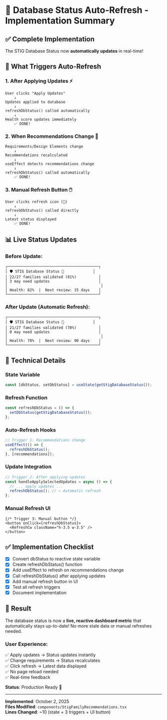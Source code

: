 # 🔄 Database Status Auto-Refresh - Implementation Summary

## ✅ Complete Implementation

The STIG Database Status now **automatically updates** in real-time!

## 🎯 What Triggers Auto-Refresh

### **1. After Applying Updates** ⚡
```
User clicks "Apply Updates"
    ↓
Updates applied to database
    ↓
refreshDbStatus() called automatically
    ↓
Health score updates immediately
    ✅ DONE!
```

### **2. When Recommendations Change** 🔄
```
Requirements/Design Elements change
    ↓
Recommendations recalculated
    ↓
useEffect detects recommendations change
    ↓
refreshDbStatus() called automatically
    ✅ DONE!
```

### **3. Manual Refresh Button** 🖱️
```
User clicks refresh icon (🔄)
    ↓
refreshDbStatus() called directly
    ↓
Latest status displayed
    ✅ DONE!
```

## 📊 Live Status Updates

### **Before Update:**
```
┌─────────────────────────────────────────┐
│ 🛡️ STIG Database Status 🔄             │
│ 22/27 families validated (81%)          │
│ 3 may need updates                      │
│                                          │
│ Health: 82%  |  Next review: 15 days    │
└─────────────────────────────────────────┘
```

### **After Update (Automatic Refresh):**
```
┌─────────────────────────────────────────┐
│ 🛡️ STIG Database Status 🔄             │
│ 21/27 families validated (78%)          │
│ 0 may need updates                      │
│                                          │
│ Health: 78%  |  Next review: 90 days    │
└─────────────────────────────────────────┘
```

## 🔧 Technical Details

### **State Variable**
```typescript
const [dbStatus, setDbStatus] = useState(getStigDatabaseStatus());
```

### **Refresh Function**
```typescript
const refreshDbStatus = () => {
  setDbStatus(getStigDatabaseStatus());
};
```

### **Auto-Refresh Hooks**
```typescript
// Trigger 1: Recommendations change
useEffect(() => {
  refreshDbStatus();
}, [recommendations]);
```

### **Update Integration**
```typescript
// Trigger 2: After applying updates
const handleApplySelectedUpdates = async () => {
  // ... apply updates ...
  refreshDbStatus(); // ← Automatic refresh
};
```

### **Manual Refresh UI**
```tsx
{/* Trigger 3: Manual button */}
<button onClick={refreshDbStatus}>
  <RefreshCw className="h-3.5 w-3.5" />
</button>
```

## ✅ Implementation Checklist

- [x] Convert dbStatus to reactive state variable
- [x] Create refreshDbStatus() function
- [x] Add useEffect to refresh on recommendations change
- [x] Call refreshDbStatus() after applying updates
- [x] Add manual refresh button in UI
- [x] Test all refresh triggers
- [x] Document implementation

## 🎉 Result

The database status is now a **live, reactive dashboard metric** that automatically stays up-to-date! No more stale data or manual refreshes needed.

### **User Experience:**
✅ Apply updates → Status updates instantly  
✅ Change requirements → Status recalculates  
✅ Click refresh → Latest data displayed  
✅ No page reload needed  
✅ Real-time feedback

**Status**: Production Ready 🚀

---

**Implemented**: October 2, 2025  
**Files Modified**: `components/StigFamilyRecommendations.tsx`  
**Lines Changed**: ~10 (state + 3 triggers + UI button)
